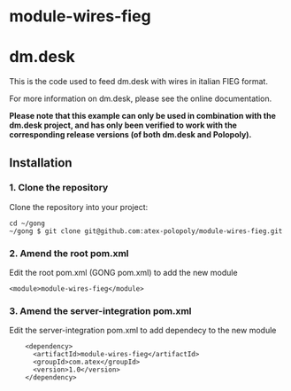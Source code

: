 # module-wires-fieg


dm.desk
=============================

This is the code used to feed dm.desk with wires in italian FIEG format.

For more information on dm.desk, please see the online documentation.


**Please note that this example can only be used in combination with the dm.desk project, and has only been verified to work with the corresponding release versions (of both dm.desk and Polopoly).**

## Installation

### 1. Clone the repository

Clone the repository into your project:

```
cd ~/gong
~/gong $ git clone git@github.com:atex-polopoly/module-wires-fieg.git

```

### 2. Amend the root pom.xml
Edit the root pom.xml (GONG pom.xml) to add the new module
```
<module>module-wires-fieg</module>
```
### 3. Amend the server-integration pom.xml
Edit the server-integration  pom.xml to add dependecy to the new module
```
    <dependency>
      <artifactId>module-wires-fieg</artifactId>
      <groupId>com.atex</groupId>
      <version>1.0</version>
    </dependency>
```


